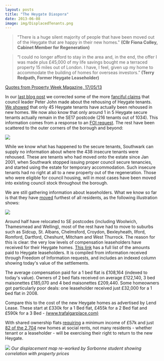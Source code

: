 ```yaml
---
layout: posts
title: "The Heygate Diaspora"
date: 2013-06-08
image: img/DisplacedTenants.png
---
```

>"There is a huge silent majority of people that have been moved out of the Heygate that are happy in their new homes." __(Cllr Fiona Colley, Cabinet Member for Regeneration)__

>“I could no longer afford to stay in the area and, in the end, the offer I was made plus £45,000 of my life savings bought me a terraced property 15 miles out of London. I have, I feel, given up my home to accommodate the building of homes for overseas investors.” __(Terry Redpath, Former Heygate Leaseholder)__

[Quotes from Property Week Magazine, 17/05/13](https://heygate.github.io/img/examples/PROPWK170513.pdf)

In our [last blog post](/2013-05-26-peters-denial/) we corrected some of the more [fanciful claims](https://www.youtube.com/embed/87Yg_SJoPjw) that council leader Peter John made about the rehousing of Heygate tenants.
[We showed](/2013-05-26-peters-denial/) that only 45 Heygate tenants have actually been rehoused in new homes. We now also know that only around 1 in 5 Heygate secure tenants actually remain in the SE17 postcode (216 tenants out of 1034). This information comes from a response to an [FOI request](https://www.whatdotheyknow.com/request/analysis_of_displaced_heygate_re#incoming-394155). The rest have been scattered to the outer corners of the borough and beyond:

![](https://heygate.github.io/img/DisplacedTenants.png)

While we know what has happened to the secure tenants, Southwark can supply no information about where the 438 insecure tenants were rehoused. These are tenants who had moved onto the estate since Jan 2001, when Southwark stopped issuing proper council secure tenancies, and started using the estate for temporary accommodation. Such insecure tenants had no right at all to a new property out of the regeneration. Those who were eligible for council housing, will in most cases have been moved into existing council stock throughout the borough.

We are still gathering information about leaseholders. What we know so far is that they have [moved](https://maps.google.co.uk/maps/ms?msid=206540700955382422085.0004ddeb74e646a7276ee&msa=0&ll=51.541211,0.223846&spn=0.699521,1.234589) furthest of all residents, as the following illustration shows:  

![](https://crappistmartin.github.io/images/LeaseholderDisplacement3.png)

Around half have relocated to SE postcodes (including Woolwich, Thamesmead and Welling), most of the rest have had to move to suburbs such as Sidcup, St. Albans, Chelmsford, Croydon, Bexleyheath, Ilford, Romford, Dartford, Cheshunt, Mitcham and West Thurrock. The reason for this is clear: the very low levels of compensation leaseholders have received for their Heygate homes. [This link](https://crappistmartin.github.io/images/LBSHeygateacquisitionsOct2012.xls) has a full list of the amounts paid to Heygate leaseholders. It is compiled from information received through Freedom of Information requests, and includes an indexed column showing today's value of the settlements.

The average compensation paid for a 1 bed flat is £108,164 (indexed to today's value). Owners of 2 bed flats received on average £122,140, 3 bed maisonettes £185,070 and 4 bed maisonettes £209,440. Some homeowners got particularly poor deals: one leaseholder received just £32,000 for a 1 bed flat in 2008. 

Compare this to the cost of the new Heygate homes as advertised by Lend Lease.
These start at £330k for a 1 Bed flat, £455k for a 2 Bed flat and £590k for a 3 Bed - [(www.trafalgarplace.com)](https://www.trafalgarplace.com)


With shared ownership flats [requiring](https://crappistmartin.github.io/images/landqpricelisttp.pdf) a minimum income of £57k and just [82 of the 2,704](/affordable-housing/) new homes at social rents, not many residents - whether tenant or a leaseholder - will be exercising their right to return to the new Heygate.

![](https://heygatewashome.org/img/HeygateEstateLeaseholderDisplacement.png)
*Our displacement map re-worked by Sorbonne student showing correlation with property prices*



